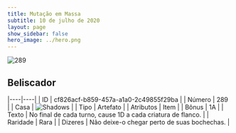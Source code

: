 ```yaml
---
title: Mutação em Massa
subtitle: 10 de julho de 2020
layout: page
show_sidebar: false
hero_image: ../hero.png
---
```


![289](https://cdn.keyforgegame.com/media/card_front/pt/479_289_V23Q7QWV4JR5_pt.png)

## Beliscador

|----|----|
| ID | cf826acf-b859-457a-a1a0-2c49855f29ba |
| Número | 289 |
| Casa | ![Shadows](https://archonarcana.com/images/thumb/e/ee/Shadows.png/22px-Shadows.png "Sombras") |
| Tipo | Artefato |
| Atributos | Item |
| Bônus | 1A |
| Texto | No final de cada turno, cause 1D  a cada criatura de flanco. |
| Raridade | Rara |
| Dizeres | Não deixe-o chegar perto de suas bochechas. |
